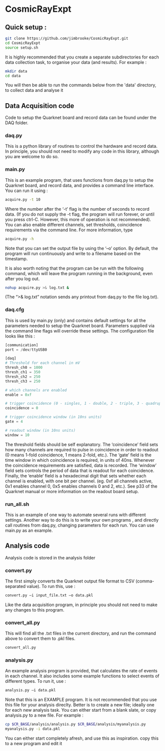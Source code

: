 # CosmicRayExpt

## Quick setup :

```bash
git clone https://github.com/jimbrooke/CosmicRayExpt.git
cd CosmicRayExpt
source setup.sh
```

It is highly recommended that you create a separate subdirectories for each data collection task, to organise your data (and results).  For example : 
```bash
mkdir data
cd data
```

You will then be able to run the commands below from the 'data' directory, to collect data and analyse it 

## Data Acquisition code
Code to setup the Quarknet board and record data can be found under the DAQ folder.

### daq.py
This is a python library of routines to control the hardware and record data.  In principle, you should not need to modify any code in this library, although you are welcome to do so.

### main.py
This is an example program, that uses functions from daq.py to setup the Quarknet board, and record data, and provides a command line interface.  You can run it using :
```bash
acquire.py -t 10
```
Where the number after the ‘-t’ flag is the number of seconds to record data.  (If you do not supply the -t flag, the program will run forever, or until you press ctrl-C.  However, this more of operation is not recommended).  You can also enable different channels, set thresholds, coincidence requirements via the command line.  For more information, type
```bash
acquire.py -h
```

Note that you can set the output file by using the ‘–o’ option.  By default, the program will run continuously and write to a filename based on the timestamp.

It is also worth noting that the program can be run with the following command, which will leave the program running in the background, even after you log out.
```bash
nohup acquire.py >& log.txt &
```
(The “>& log.txt” notation sends any printout from daq.py to the file log.txt).

### daq.cfg
This is used by main.py (only) and contains default settings for all the parameters needed to setup the Quarknet board.  Parameters supplied via the command line flags will override these settings.  The configuration file looks like this :
```python
[communication]
port = /dev/ttyUSB0

[daq]
# Threshold for each channel in mV
thresh_ch0 = 1000
thresh_ch1 = 350
thresh_ch2 = 250
thresh_ch3 = 250

# which channels are enabled
enable = 0xf

# trigger coincidence (0 - singles, 1 - double, 2 - triple, 3 - quadruple)
coincidence = 0

# trigger coincidence window (in 10ns units)
gate = 4

# readout window (in 10ns units)
window = 10
```

The threshold fields should be self explanatory.  The ‘coincidence’ field sets how many channels are required to pulse in coincidence in order to readout (0 means 1-fold coincidence, 1 means 2-fold, etc.).  The ‘gate’ field is the time window in which coincidence is required, in units of 40ns.  Whenever the coincidence requirements are satisfied, data is recorded.  The ‘window’ field sets controls the period of data that is readout for each coincidence.  Finally, the ‘enable’ field is a hexadecimal digit that sets whether each channel is enabled, with one bit per channel.  (eg. 0xf all channels active, 0x1 enables channel 0, 0x5 enables channels 0 and 2, etc.).  See p33 of the Quarknet manual or more information on the readout board setup.

### run_all.sh
This is an example of one way to automate several runs with different settings.  Another way to do this is to write your own programs , and directly call routines from daq.py, changing parameters for each run.  You can use main.py as an example. 


## Analysis code

Analysis code is stored in the analysis folder

### convert.py
The first simply converts the Quarknet output file format to CSV (comma-separated value). To run this, use :
```bash
convert.py –i input_file.txt –o data.pkl 
```
Like the data acquisition program, in principle you should not need to make any changes to this program.

### convert_all.py
This will find all the .txt files in the current directory, and run the command above to convert them to .pkl files.
```bash
convert_all.py 
```

### analysis.py
An example analysis program is provided, that calculates the rate of events in each channel.  It also includes some example functions to select events of different types.  To run it, use :
```bash
analysis.py –i data.pkl
```

Note that this is an EXAMPLE program.  It is not recommended that you use this file for your analysis direclty.  Better is to create a new file; ideally one for each new analysis task.  You can either start from a blank slate, or copy analysis.py to a new file.  For example :
```bash
cp $CR_BASE/analysis/analysis.py $CR_BASE/analysis/myanalysis.py
myanalysis.py -i data.pkl
```

You can either start completely afresh, and use this as inspiration.  copy this to a new program and edit it
